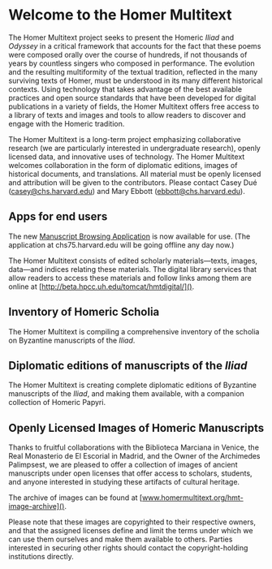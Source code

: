 # Welcome to the Homer Multitext

The Homer Multitext project seeks to present the Homeric _Iliad_ and _Odyssey_ in a critical framework that accounts for the fact that these poems were composed orally over the course of hundreds, if not thousands of years by countless singers who composed in performance. The evolution and the resulting multiformity of the textual tradition, reflected in the many surviving texts of Homer, must be understood in its many different historical contexts. Using technology that takes advantage of the best available practices and open source standards that have been developed for digital publications in a variety of fields, the Homer Multitext offers free access to a library of texts and images and tools to allow readers to discover and engage with the Homeric tradition.

The Homer Multitext is a long-term project emphasizing collaborative research (we are particularly interested in undergraduate research), openly licensed data, and innovative uses of technology. The Homer Multitext welcomes collaboration in the form of diplomatic editions, images of historical documents, and translations. All material must be openly licensed and attribution will be given to the contributors. Please contact Casey Dué (casey@chs.harvard.edu) and Mary Ebbott (ebbott@chs.harvard.edu).

## Apps for end users

The new [Manuscript Browsing Application](http://folio.furman.edu/rumba/) is now available for use. (The application at chs75.harvard.edu will be going offline any day now.)

The Homer Multitext consists of edited scholarly materials—texts, images, data—and indices relating these materials. The digital library services that allow readers to access these materials and follow links among them are online at [http://beta.hpcc.uh.edu/tomcat/hmtdigital/]().

## Inventory of Homeric Scholia

The Homer Multitext is compiling a comprehensive inventory of the scholia on Byzantine manuscripts of the _Iliad_.

## Diplomatic editions of manuscripts of the _Iliad_

The Homer Multitext is creating complete diplomatic editions of Byzantine manuscripts of the _Iliad_, and making them available, with a companion collection of Homeric Papyri.

## Openly Licensed Images of Homeric Manuscripts

Thanks to fruitful collaborations with the Biblioteca Marciana in Venice, the Real Monasterio de El Escorial in Madrid, and the Owner of the Archimedes Palimpsest, we are pleased to offer a collection of images of ancient manuscripts under open licenses that offer access to scholars, students, and anyone interested in studying these artifacts of cultural heritage.

The archive of images can be found at [www.homermultitext.org/hmt-image-archive]().

Please note that these images are copyrighted to their respective owners, and that the assigned licenses define and limit the terms under which we can use them ourselves and make them available to others. Parties interested in securing other rights should contact the copyright-holding institutions directly.
